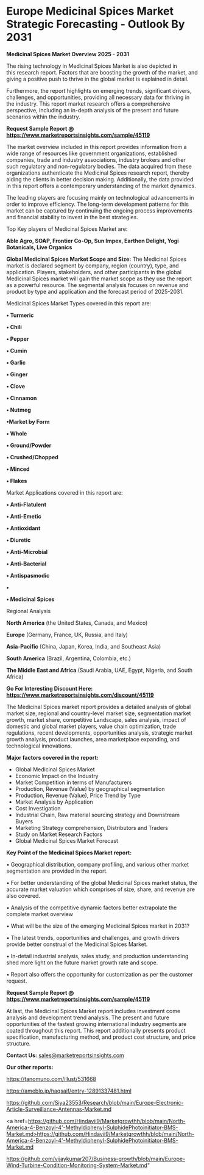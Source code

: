 # Europe Medicinal Spices Market Strategic Forecasting - Outlook By 2031

<Strong> Medicinal Spices Market Overview 2025 - 2031</strong>

The rising technology in Medicinal Spices Market is also depicted in this research report. Factors that are boosting the growth of the market, and giving a positive push to thrive in the global market is explained in detail.

Furthermore, the report highlights on emerging trends, significant drivers, challenges, and opportunities, providing all necessary data for thriving in the industry. This report market research offers a comprehensive perspective, including an in-depth analysis of the present and future scenarios within the industry.

<strong>Request Sample Report @ <a href=https://www.marketreportsinsights.com/sample/45119>https://www.marketreportsinsights.com/sample/45119</a></strong>

The market overview included in this report provides information from a wide range of resources like government organizations, established companies, trade and industry associations, industry brokers and other such regulatory and non-regulatory bodies. The data acquired from these organizations authenticate the Medicinal Spices research report, thereby aiding the clients in better decision making. Additionally, the data provided in this report offers a contemporary understanding of the market dynamics.

The leading players are focusing mainly on technological advancements in order to improve efficiency. The long-term development patterns for this market can be captured by continuing the ongoing process improvements and financial stability to invest in the best strategies.

Top Key players of Medicinal Spices Market are:

<strong>Able Agro, SOAP, Frontier Co-Op, Sun Impex, Earthen Delight, Yogi Botanicals, Live Organics</strong>

<strong><b>Global Medicinal Spices Market Scope and Size:</b></strong>
The Medicinal Spices market is declared segment by company, region (country), type, and application. Players, stakeholders, and other participants in the global Medicinal Spices market will gain the market scope as they use the report as a powerful resource. The segmental analysis focuses on revenue and product by type and application and the forecast period of 2025-2031.

Medicinal Spices Market Types covered in this report are:

<strong>•  Turmeric

•  Chili

•  Pepper

•  Cumin

•  Garlic

•  Ginger

•  Clove

•  Cinnamon

•  Nutmeg

•Market by Form

•  Whole

•  Ground/Powder

•  Crushed/Chopped

•  Minced

•  Flakes</strong>

Market Applications covered in this report are:

<strong>•  Anti-Flatulent

•  Anti-Emetic

•  Antioxidant

•  Diuretic

•  Anti-Microbial

•  Anti-Bacterial

•  Antispasmodic

•  

•  Medicinal Spices</strong> 

Regional Analysis

<strong>North America</strong> (the United States, Canada, and Mexico)

<strong>Europe</strong> (Germany, France, UK, Russia, and Italy)

<strong>Asia-Pacific</strong> (China, Japan, Korea, India, and Southeast Asia)

<strong>South America</strong> (Brazil, Argentina, Colombia, etc.)

<strong>The Middle East and Africa</strong> (Saudi Arabia, UAE, Egypt, Nigeria, and South Africa)

<strong>Go For Interesting Discount Here: <a href=https://www.marketreportsinsights.com/discount/45119>https://www.marketreportsinsights.com/discount/45119</a></strong>

The Medicinal Spices market report provides a detailed analysis of global market size, regional and country-level market size, segmentation market growth, market share, competitive Landscape, sales analysis, impact of domestic and global market players, value chain optimization, trade regulations, recent developments, opportunities analysis, strategic market growth analysis, product launches, area marketplace expanding, and technological innovations.

<strong><b>Major factors covered in the report:</b></strong>
<ul>
  <li>Global Medicinal Spices Market </li>
  <li>Economic Impact on the Industry</li>
  <li>Market Competition in terms of Manufacturers</li>
  <li>Production, Revenue (Value) by geographical segmentation</li>
  <li>Production, Revenue (Value), Price Trend by Type</li>
  <li>Market Analysis by Application</li>
  <li>Cost Investigation</li>
  <li>Industrial Chain, Raw material sourcing strategy and Downstream Buyers</li>
  <li>Marketing Strategy comprehension, Distributors and Traders</li>
  <li>Study on Market Research Factors</li>
  <li>Global Medicinal Spices Market Forecast</li>
</ul>

<strong><b>Key Point of the Medicinal Spices Market report:</b></strong>

• Geographical distribution, company profiling, and various other market segmentation are provided in the report.

• For better understanding of the global Medicinal Spices market status, the accurate market valuation which comprises of size, share, and revenue are also covered.

• Analysis of the competitive dynamic factors better extrapolate the complete market overview

• What will be the size of the emerging Medicinal Spices market in 2031?

• The latest trends, opportunities and challenges, and growth drivers provide better construal of the Medicinal Spices Market.

• In-detail industrial analysis, sales study, and production understanding shed more light on the future market growth rate and scope.

• Report also offers the opportunity for customization as per the customer request.

<strong>Request Sample Report @ <a href=https://www.marketreportsinsights.com/sample/45119>https://www.marketreportsinsights.com/sample/45119</a></strong>

At last, the Medicinal Spices Market report includes investment come analysis and development trend analysis. The present and future opportunities of the fastest growing international industry segments are coated throughout this report. This report additionally presents product specification, manufacturing method, and product cost structure, and price structure.

<strong>Contact Us:</strong>
sales@marketreportsinsights.com

<strong>Our other reports:</strong>

<a href=https://tanomuno.com/illust/531668>https://tanomuno.com/illust/531668</a>

<a href=https://ameblo.jp/haqsaif/entry-12891337481.html>https://ameblo.jp/haqsaif/entry-12891337481.html</a>

<a href=https://github.com/Siya23553/Research/blob/main/Europe-Electronic-Article-Surveillance-Antennas-Market.md>https://github.com/Siya23553/Research/blob/main/Europe-Electronic-Article-Surveillance-Antennas-Market.md</a>

<a href=https://github.com/Hindavii9/Marketgrowthh/blob/main/North-America-4-Benzoyl-4'-Methyldiphenyl-SulphidePhotoinitiator-BMS-Market.md>https://github.com/Hindavii9/Marketgrowthh/blob/main/North-America-4-Benzoyl-4'-Methyldiphenyl-SulphidePhotoinitiator-BMS-Market.md</a>

<a href=https://github.com/vijaykumar207/Business-growth/blob/main/Europe-Wind-Turbine-Condition-Monitoring-System-Market.md>https://github.com/vijaykumar207/Business-growth/blob/main/Europe-Wind-Turbine-Condition-Monitoring-System-Market.md</a>"
